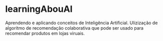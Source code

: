 # learningAbouAI
Aprendendo e aplicando conceitos de Inteligência Artificial.
Ulizização de algoritmo de recomendação colaborativa que pode ser usado para recomendar produtos em lojas viruais.
